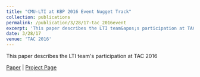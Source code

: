 ```yaml
---
title: "CMU-LTI at KBP 2016 Event Nugget Track"
collection: publications
permalink: /publication/3/28/17-tac_2016event
excerpt: 'This paper describes the LTI team&apos;s participation at TAC 2016'
date: 3/28/17
venue: 'TAC 2016'
---
```

This paper describes the LTI team&apos;s participation at TAC 2016

[Paper](https://hunterhector.github.io/files/papers/Liu_et_al._-_2016_-_TAC_2016.pdf) \| [Project Page](#)
